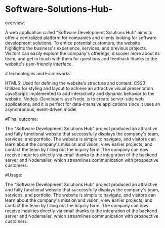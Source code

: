 # Software-Solutions-Hub-

overview:

A web application called "Software Development Solutions Hub" aims to offer a centralized platform for companies and clients looking for software development solutions. To entice potential customers, the website highlights the business's experience, services, and previous projects. Visitors can easily explore the company's offerings, discover more about its team, and get in touch with them for questions and feedback thanks to the website's user-friendly interface. 

#Technologies and Frameworks:

HTML5: Used for defining the website's structure and content.
CSS3: Utilized for styling and layout to achieve an attractive visual presentation.
JavaScript: Implemented to add interactivity and dynamic behavior to the website.
Nodejs :Developers use Node. js to create server-side web applications, and it is perfect for data-intensive applications since it uses an asynchronous, event-driven model.

#Final outcome:

The "Software Development Solutions Hub" project produced an attractive and fully functional website that successfully displays the company's team, services, and portfolio. The website is simple to navigate, and visitors can learn about the company's mission and vision, view earlier projects, and contact the team by filling out the inquiry form. The company can now receive inquiries directly via email thanks to the integration of the backend server and Nodemailer, which streamlines communication with prospective customers.

#Usage:

The "Software Development Solutions Hub" project produced an attractive and fully functional website that successfully displays the company's team, services, and portfolio. The website is simple to navigate, and visitors can learn about the company's mission and vision, view earlier projects, and contact the team by filling out the inquiry form. The company can now receive inquiries directly via email thanks to the integration of the backend server and Nodemailer, which streamlines communication with prospective customers.
